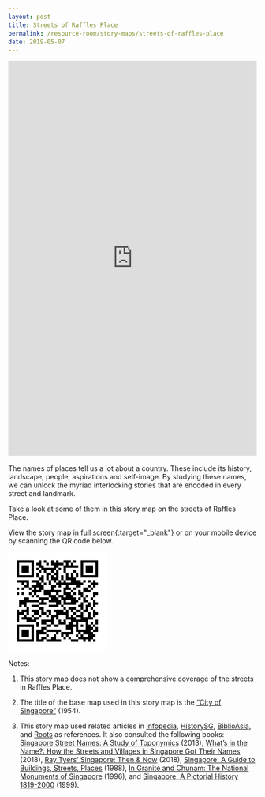 ```yaml
---
layout: post
title: Streets of Raffles Place
permalink: /resource-room/story-maps/streets-of-raffles-place
date: 2019-05-07
---
```


<iframe src="https://uploads.knightlab.com/storymapjs/04f5c05311b7e48aadefd0cdd269c308/1966-map-1/index.html" frameborder="0" width="100%" height="800"></iframe>

The names of places tell us a lot about a country. These include its history, landscape, people, aspirations and self-image. By studying these names, we can unlock the myriad interlocking stories that are encoded in every street and landmark. 

Take a look at some of them in this story map on the streets of Raffles Place.

View the story map in [full screen](https://uploads.knightlab.com/storymapjs/04f5c05311b7e48aadefd0cdd269c308/1966-map-1/index.html){:target="_blank"} or on your mobile device by scanning the QR code below.

<img src="/images/qr-code-storymap-raffles-place-streets.png" alt="qr-code-storymap-raffles-place-streets" style="width:200px;" />

Notes:
1. This story map does not show a comprehensive coverage of the streets in Raffles Place.

2. The title of the base map used in this story map is the [“City of Singapore”]( https://www.nas.gov.sg/archivesonline/maps_building_plans/record-details/f90605b3-115c-11e3-83d5-0050568939ad) (1954).

3. This story map used related articles in [Infopedia](https://eresources.nlb.gov.sg/infopedia/), [HistorySG](http://eresources.nlb.gov.sg/history), [BiblioAsia](https://www.nlb.gov.sg/Browse/BiblioAsia.aspx), and [Roots](https://www.roots.sg/) as references. It also consulted the following books: [Singapore Street Names: A Study of Toponymics](https://eservice.nlb.gov.sg/item_holding.aspx?bid=200123850) (2013), [What’s in the Name?: How the Streets and Villages in Singapore Got Their Names](https://eservice.nlb.gov.sg/item_holding.aspx?bid=202924449) (2018), [Ray Tyers’ Singapore: Then & Now](https://eservice.nlb.gov.sg/item_holding.aspx?bid=203784837) (2018), [Singapore: A Guide to Buildings, Streets, Places](http://eservice.nlb.gov.sg/item_holding.aspx?bid=4712298) (1988), [In Granite and Chunam: The National Monuments of Singapore](http://eservice.nlb.gov.sg/item_holding_s.aspx?bid=7919754) (1996), and [Singapore: A Pictorial History 1819-2000](http://eservice.nlb.gov.sg/item_holding.aspx?bid=9651676) (1999).

